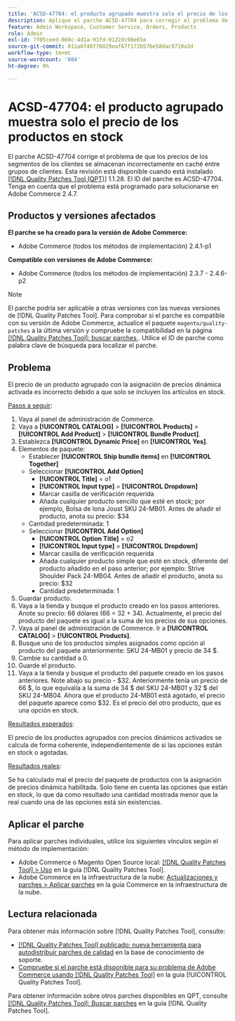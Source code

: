 ```yaml
---
title: 'ACSD-47704: el producto agrupado muestra solo el precio de los productos en stock'
description: Aplique el parche ACSD-47704 para corregir el problema de Adobe Commerce en el que un producto agrupado muestra solo el precio de los productos en stock.
feature: Admin Workspace, Customer Service, Orders, Products
role: Admin
exl-id: 7f05ceed-869c-4d1a-91fd-0122dc98e65e
source-git-commit: 011a6f46f76029eaf67f172b576e58dac9710a3d
workflow-type: tm+mt
source-wordcount: '604'
ht-degree: 0%

---
```


# ACSD-47704: el producto agrupado muestra solo el precio de los productos en stock

El parche ACSD-47704 corrige el problema de que los precios de los segmentos de los clientes se almacenan incorrectamente en caché entre grupos de clientes. Esta revisión está disponible cuando está instalado [[!DNL Quality Patches Tool (QPT)]](https://experienceleague.adobe.com/en/docs/commerce-operations/tools/quality-patches-tool/quality-patches-tool-to-self-serve-quality-patches) 1.1.28. El ID del parche es ACSD-47704. Tenga en cuenta que el problema está programado para solucionarse en Adobe Commerce 2.4.7.

## Productos y versiones afectados

**El parche se ha creado para la versión de Adobe Commerce:**

* Adobe Commerce (todos los métodos de implementación) 2.4.1-p1

**Compatible con versiones de Adobe Commerce:**

* Adobe Commerce (todos los métodos de implementación) 2.3.7 - 2.4.6-p2

>[!NOTE]
>
>El parche podría ser aplicable a otras versiones con las nuevas versiones de [!DNL Quality Patches Tool]. Para comprobar si el parche es compatible con su versión de Adobe Commerce, actualice el paquete `magento/quality-patches` a la última versión y compruebe la compatibilidad en la página [[!DNL Quality Patches Tool]: buscar parches ](https://experienceleague.adobe.com/tools/commerce-quality-patches/index.html). Utilice el ID de parche como palabra clave de búsqueda para localizar el parche.

## Problema

El precio de un producto agrupado con la asignación de precios dinámica activada es incorrecto debido a que solo se incluyen los artículos en stock.

<u>Pasos a seguir</u>:

1. Vaya al panel de administración de Commerce.
1. Vaya a **[!UICONTROL CATALOG]** > **[!UICONTROL Products]** > **[!UICONTROL Add Product]** > **[!UICONTROL Bundle Product]**.
1. Establezca **[!UICONTROL Dynamic Price]** en **[!UICONTROL Yes]**.
1. Elementos de paquete:
   * Establecer **[!UICONTROL Ship bundle items]** en **[!UICONTROL Together]**
   * Seleccionar **[!UICONTROL Add Option]**
      * **[!UICONTROL Title]** = o1
      * **[!UICONTROL Input type]** = **[!UICONTROL Dropdown]**
      * Marcar casilla de verificación requerida
      * Añada cualquier producto sencillo que esté en stock; por ejemplo, Bolsa de lona Joust SKU 24-MB01. Antes de añadir el producto, anota su precio: $34
   * Cantidad predeterminada: 1
   * Seleccionar **[!UICONTROL Add Option]**
      * **[!UICONTROL Option Title]** = o2
      * **[!UICONTROL Input type]** = **[!UICONTROL Dropdown]**
      * Marcar casilla de verificación requerida
      * Añada cualquier producto simple que esté en stock, diferente del producto añadido en el paso anterior; por ejemplo: Strive Shoulder Pack 24-MB04. Antes de añadir el producto, anota su precio: $32
      * Cantidad predeterminada: 1
1. Guardar producto.
1. Vaya a la tienda y busque el producto creado en los pasos anteriores. Anote su precio: 66 dólares
(66 = 32 + 34).
Actualmente, el precio del producto del paquete es igual a la suma de los precios de sus opciones.
1. Vaya al panel de administración de Commerce. Ir a **[!UICONTROL CATALOG]** > **[!UICONTROL Products]**.
1. Busque uno de los productos simples asignados como opción al producto del paquete anteriormente:
SKU 24-MB01 y precio de 34 $.
1. Cambie su cantidad a 0.
1. Guarde el producto.
1. Vaya a la tienda y busque el producto del paquete creado en los pasos anteriores. Note abajo su precio - $32. Anteriormente tenía un precio de 66 $, lo que equivalía a la suma de 34 $ del SKU 24-MB01 y 32 $ del SKU 24-MB04. Ahora que el producto 24-MB01 está agotado, el precio del paquete aparece como $32. Es el precio del otro producto, que es una opción en stock.

<u>Resultados esperados</u>:

El precio de los productos agrupados con precios dinámicos activados se calcula de forma coherente, independientemente de si las opciones están en stock o agotadas.

<u>Resultados reales</u>:

Se ha calculado mal el precio del paquete de productos con la asignación de precios dinámica habilitada. Solo tiene en cuenta las opciones que están en stock, lo que da como resultado una cantidad mostrada menor que la real cuando una de las opciones está sin existencias.

## Aplicar el parche

Para aplicar parches individuales, utilice los siguientes vínculos según el método de implementación:

* Adobe Commerce o Magento Open Source local: [[!DNL Quality Patches Tool] > Uso](/help/tools/quality-patches-tool/usage.md) en la guía [!DNL Quality Patches Tool].
* Adobe Commerce en la infraestructura de la nube: [Actualizaciones y parches > Aplicar parches](https://experienceleague.adobe.com/docs/commerce-cloud-service/user-guide/develop/upgrade/apply-patches.html) en la guía Commerce en la infraestructura de la nube.

## Lectura relacionada

Para obtener más información sobre [!DNL Quality Patches Tool], consulte:

* [[!DNL Quality Patches Tool] publicado: nueva herramienta para autodistribuir parches de calidad](https://experienceleague.adobe.com/en/docs/commerce-operations/tools/quality-patches-tool/quality-patches-tool-to-self-serve-quality-patches) en la base de conocimiento de soporte.
* [Compruebe si el parche está disponible para su problema de Adobe Commerce usando [!DNL Quality Patches Tool]](/help/tools/quality-patches-tool/patches-available-in-qpt/check-patch-for-magento-issue-with-magento-quality-patches.md) en la guía [!UICONTROL Quality Patches Tool].


Para obtener información sobre otros parches disponibles en QPT, consulte [[!DNL Quality Patches Tool]: Buscar parches](https://experienceleague.adobe.com/tools/commerce-quality-patches/index.html) en la guía [!DNL Quality Patches Tool].
